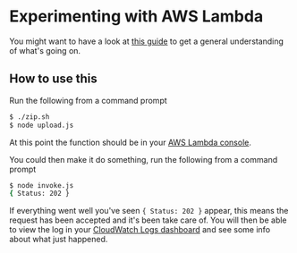 # Experimenting with AWS Lambda

You might want to have a look at [this guide](http://docs.aws.amazon.com/lambda/latest/dg/walkthrough-custom-events-deploy.html)
to get a general understanding of what's going on.

## How to use this

Run the following from a command prompt

```bash
$ ./zip.sh
$ node upload.js
```

At this point the function should be in your [AWS Lambda console](https://console.aws.amazon.com/lambda/home#/functions).

You could then make it do something, run the following from a command prompt

```bash
$ node invoke.js
{ Status: 202 }
```

If everything went well you've seen `{ Status: 202 }` appear, this means the request has been accepted and it's been take care of.
You will then be able to view the log in your [CloudWatch Logs dashboard](https://console.aws.amazon.com/cloudwatch/home?#logs:)
and see some info about what just happened.

